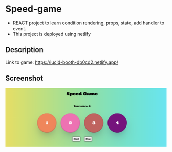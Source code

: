 # Speed-game

- REACT project to learn condition rendering, props, state, add handler to event.
- This project is deployed using netlify

## Description

Link to game: https://lucid-booth-db0cd2.netlify.app/

## Screenshot

![Alt text](Screenshot.png)
